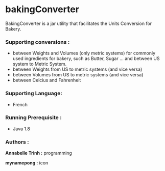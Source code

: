 # bakingConverter

BakingConverter is a jar utility that facilitates the Units Conversion for Bakery.

### Supporting conversions :
* between Weights and Volumes (only metric systems) for commonly used ingredients for bakery, such as Butter, Sugar ...
and between US system to Metric System.
* between Weights from US to metric systems (and vice versa)
* between Volumes from US to metric systems (and vice versa)
* between Celcius and Fahrenheit

### Supporting Language:
* French

### Running Prerequisite :
* Java 1.8 

### Authors :
**Annabelle Trinh :** programming

**mynamepong :** icon 
